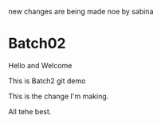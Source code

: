 new changes are being made noe by sabina 
# Batch02

Hello and Welcome

This is Batch2 git demo


This is the change I'm making.

All tehe best. 
